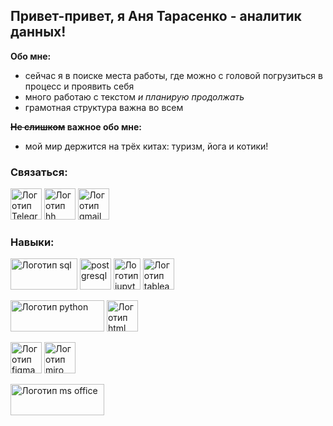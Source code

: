 ## Привет-привет, я Аня Тарасенко - аналитик данных!

**Обо мне:**
- сейчас я в поиске места работы, где можно с головой погрузиться в процесс и проявить себя
- много работаю с текстом *и планирую продолжать*
- грамотная структура важна во всем

**~~Не слишком~~ важное обо мне:**
- мой мир держится на трёх китах: туризм, йога и котики!


### Связаться:

<a href="https://t.me/anyamnogobukv"><img src="https://upload.wikimedia.org/wikipedia/commons/thumb/8/82/Telegram_logo.svg/1200px-Telegram_logo.svg.png" alt="Логотип Telegram" width=50 height=50></a>  <a href="https://hh.ru/resume/cba8332fff0e3dddd00039ed1f4a74744c3352?from=share_ios"><img src="https://upload.wikimedia.org/wikipedia/commons/thumb/7/79/HeadHunter_logo.png/480px-HeadHunter_logo.png" alt="Логотип hh" width=50 height=50></a>  <a href="mailto:ann644090@gmail.com"><img src="https://cdn.icon-icons.com/icons2/2631/PNG/512/gmail_new_logo_icon_159149.png" alt="Логотип gmail" width=50 height=50></a>

### Навыки:
<img src="https://qarocks.ru/wp-content/uploads/2023/12/image-50-2.png" alt="Логотип sql" width=107 height=50> <img src="https://upload.wikimedia.org/wikipedia/commons/thumb/2/29/Postgresql_elephant.svg/800px-Postgresql_elephant.svg.png" alt="postgresql" width=50 height=50>      <img src="https://upload.wikimedia.org/wikipedia/commons/thumb/3/38/Jupyter_logo.svg/1767px-Jupyter_logo.svg.png" alt="Логотип jupyter" width=43 height=50>  <img src="https://cdn.worldvectorlogo.com/logos/tableau-software.svg" alt="Логотип tableau" width=50 height=50>  

<img src="https://encrypted-tbn0.gstatic.com/images?q=tbn:ANd9GcTF92cQQ4NZcQqHvhn7tpFJubjqObfe3s2hgw&s" alt="Логотип python" width=150 height=50> <img src="https://upload.wikimedia.org/wikipedia/commons/thumb/6/61/HTML5_logo_and_wordmark.svg/2048px-HTML5_logo_and_wordmark.svg.png" alt="Логотип html" width=50 height=50>  

<img src="https://cdn.icon-icons.com/icons2/2429/PNG/512/figma_logo_icon_147289.png" alt="Логотип figma" width=50 height=50> <img src="https://habrastorage.org/getpro/moikrug/uploads/company/100/004/390/5/logo/medium_05f9acd566a8a72dbaa07fa0f89f7c9d.png" alt="Логотип miro" width=50 height=50>  

<img src="https://upload.wikimedia.org/wikipedia/commons/thumb/4/4f/Microsoft_Office_2013-2019_logo_and_wordmark.svg/2560px-Microsoft_Office_2013-2019_logo_and_wordmark.svg.png" alt="Логотип ms office" width=150 height=50> 
